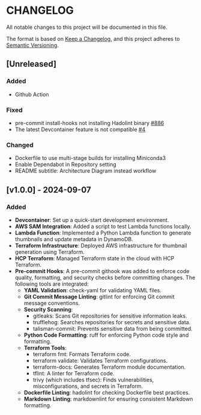 # CHANGELOG

All notable changes to this project will be documented in this file.

The format is based on [Keep a Changelog](https://keepachangelog.com/en/1.0.0/),
and this project adheres to [Semantic Versioning](https://semver.org/spec/v2.0.0.html).
<!-- markdownlint-disable no-duplicate-heading -->
## [Unreleased]

### Added

- Github Action

### Fixed

- pre-commit install-hooks not installing Hadolint binary [#886](https://github.com/hadolint/hadolint/issues/886)
- The latest Devcontainer feature is not compatible [#4](https://github.com/cloud-bees/thumbnail-creation/issues/4)

### Changed

- Dockerfile to use multi-stage builds for installing Miniconda3
- Enable Dependabot in Repository setting
- README subtitle: Architecture Diagram instead workflow

## [v1.0.0] - 2024-09-07

### Added

- **Devcontainer**: Set up a quick-start development environment.
- **AWS SAM Integration**: Added a script to test Lambda functions locally.
- **Lambda Function**: Implemented a Python Lambda function to generate thumbnails and update metadata in DynamoDB.
- **Terraform Infrastructure**: Deployed AWS infrastructure for thumbnail generation using Terraform.
- **HCP Terraform**: Managed Terraform state in the cloud with HCP Terraform.
- **Pre-commit Hooks**: A pre-commit githook was added to enforce code quality, formatting, and security checks before committing changes. The following tools are integrated:
  - **YAML Validation**: check-yaml for validating YAML files.
  - **Git Commit Message Linting**: gitlint for enforcing Git commit message conventions.
  - **Security Scanning**:
    - gitleaks: Scans Git repositories for sensitive information leaks.
    - trufflehog: Searches repositories for secrets and sensitive data.
    - talisman-commit: Prevents sensitive data from being committed.
  - **Python Code Formatting**: ruff for enforcing Python code style and formatting.
  - **Terraform Tools**:
    - terraform fmt: Formats Terraform code.
    - terraform validate: Validates Terraform configurations.
    - terraform-docs: Generates Terraform module documentation.
    - tflint: A linter for Terraform code.
    - trivy (which includes tfsec): Finds vulnerabilities, misconfigurations, and secrets in Terraform.
  - **Dockerfile Linting**: hadolint for checking Dockerfile best practices.
  - **Markdown Linting**: markdownlint for ensuring consistent Markdown formatting.
